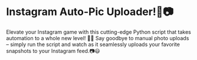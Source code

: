 # Instagram Auto-Pic Uploader!🚀📷
Elevate your Instagram game with this cutting-edge Python script that takes automation to a whole new level! 🌟🤖 Say goodbye to manual photo uploads – simply run the script and watch as it seamlessly uploads your favorite snapshots to your Instagram feed.📷😃
